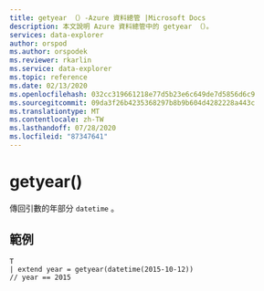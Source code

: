 ```yaml
---
title: getyear （）-Azure 資料總管 |Microsoft Docs
description: 本文說明 Azure 資料總管中的 getyear （）。
services: data-explorer
author: orspod
ms.author: orspodek
ms.reviewer: rkarlin
ms.service: data-explorer
ms.topic: reference
ms.date: 02/13/2020
ms.openlocfilehash: 032cc319661218e77d5b23e6c649de7d5856d6c9
ms.sourcegitcommit: 09da3f26b4235368297b8b9b604d4282228a443c
ms.translationtype: MT
ms.contentlocale: zh-TW
ms.lasthandoff: 07/28/2020
ms.locfileid: "87347641"
---
```

# <a name="getyear"></a>getyear()

傳回引數的年部分 `datetime` 。

## <a name="example"></a>範例

```kusto
T
| extend year = getyear(datetime(2015-10-12))
// year == 2015
```